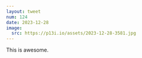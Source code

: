 ```yaml
---
layout: tweet
num: 124
date: 2023-12-28
image:
  src: https://p13i.io/assets/2023-12-28-3581.jpg
---
```


This is awesome.
